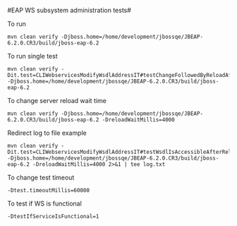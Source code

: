 #EAP WS subsystem administration tests#

To run

    mvn clean verify -Djboss.home=/home/development/jbossqe/JBEAP-6.2.0.CR3/build/jboss-eap-6.2

To run single test

    mvn clean verify -Dit.test=CLIWebservicesModifyWsdlAddressIT#testChangeFollowedByReloadAffectsNewDeployments -Djboss.home=/home/development/jbossqe/JBEAP-6.2.0.CR3/build/jboss-eap-6.2

To change server reload wait time 

    mvn clean verify -Djboss.home=/home/development/jbossqe/JBEAP-6.2.0.CR3/build/jboss-eap-6.2 -DreloadWaitMillis=4000 

Redirect log to file example

    mvn clean verify -Dit.test=CLIWebservicesModifyWsdlAddressIT#testWsdlIsAccessibleAfterReload -Djboss.home=/home/development/jbossqe/JBEAP-6.2.0.CR3/build/jboss-eap-6.2 -DreloadWaitMillis=4000 2>&1 | tee log.txt

To change test timeout

	-Dtest.timeoutMillis=60000
	
To test if WS is functional
	
	-DtestIfServiceIsFunctional=1
